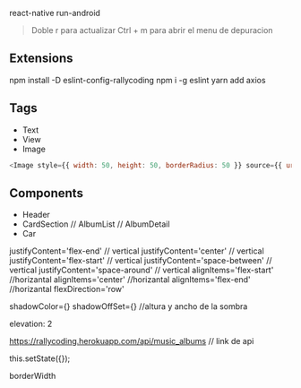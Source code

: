react-native run-android
> Doble r para actualizar
>Ctrl + m para abrir el menu de depuracion 

## Extensions

 npm install -D eslint-config-rallycoding
 npm i -g eslint
 yarn add axios

 ## Tags

 - Text
 - View
 - Image
 ```js
 <Image style={{ width: 50, height: 50, borderRadius: 50 }} source={{ uri: album.thumbnail_image }} />
 ```


 ## Components

 - Header
 - CardSection
 // AlbumList
 // AlbumDetail
 - Car

 justifyContent='flex-end' // vertical
 justifyContent='center' // vertical
 justifyContent='flex-start' // vertical
 justifyContent='space-between' // vertical
 justifyContent='space-around' // vertical
 alignItems='flex-start' //horizantal
 alignItems='center' //horizantal
 alignItems='flex-end' //horizantal
 flexDirection='row'

shadowColor={}
shadowOffSet={} //altura y ancho de la sombra

elevation: 2

https://rallycoding.herokuapp.com/api/music_albums // link de api


this.setState({});

borderWidth